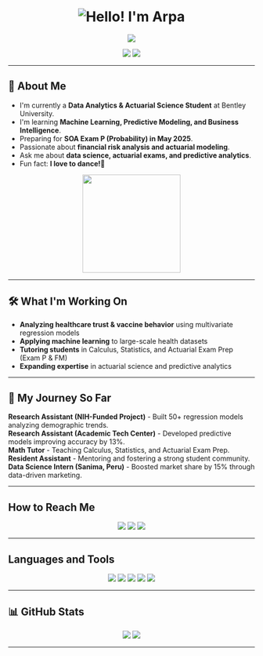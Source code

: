 <h1 align="center">
  <img src="https://media-hosting.imagekit.io//f7db7103ae134dcd/arpa.png?Expires=1836239734&Key-Pair-Id=K2ZIVPTIP2VGHC&Signature=0X0BYQETCQVaKlsFs3i8xE8DkbARUwkv~fC0T4yTGuibEpTfwCLEbXZDcgGECNGDpLDCy9KAU5snUsubjrwYULrzjhj8qoaXkudZy8zxOrFwAmaVkNNkaFDJtYKoNzcgzXGXDxMXPdtmooeJ0U7P18stL93t4~huHSOJoihVfslaYOn7EQ6HzLPL61TzPwfQCD5a4ssnJtU0ODYrxJyKUOBy9CpOjHCPcEqz5CLeoE5clX6NzaaHJCdtqcofYjUSePbikdpm5E966-2~Jy8xqTPkUfXphxfSUeD9KazG6yGg-Bwoh9i5UzQaDgWiuGYx0q4FXaxXxTF0CrlU-c8oTw__" alt="Hello! I'm Arpa">
</h1>

<p align="center">
  <img src="https://img.shields.io/badge/Profile%20Visits-61%2C645-blue?style=flat-square">
</p>


<p align="center">
  <a href="https://www.linkedin.com/in/arpa-banik/"><img src="https://img.shields.io/badge/LinkedIn-Arpa%20Banik-blue?style=flat-square&logo=linkedin"></a>
  <a href="https://github.com/abanik000"><img src="https://img.shields.io/github/followers/abanik000?style=social"></a>
</p>

---

## 🚀 About Me

- I'm currently a **Data Analytics & Actuarial Science Student** at Bentley University.
- I'm learning **Machine Learning, Predictive Modeling, and Business Intelligence**.
- Preparing for **SOA Exam P (Probability) in May 2025**.
- Passionate about **financial risk analysis and actuarial modeling**.
- Ask me about **data science, actuarial exams, and predictive analytics**.
- Fun fact: **I love to dance!💃**

<p align="center">
  <img src="https://media1.giphy.com/media/v1.Y2lkPTc5MGI3NjExajUxc3F1Z2Zobnl6MmhxbHEwdnJlMmJybTc3MDY1ejZwdTJ0ZDRvMyZlcD12MV9pbnRlcm5hbF9naWZfYnlfaWQmY3Q9Zw/SvckSy7fFviqrq8ClF/giphy.gif" width="200" />
</p>

---
## 🛠️ What I'm Working On

- **Analyzing healthcare trust & vaccine behavior** using multivariate regression models
- **Applying machine learning** to large-scale health datasets
- **Tutoring students** in Calculus, Statistics, and Actuarial Exam Prep (Exam P & FM)
- **Expanding expertise** in actuarial science and predictive analytics

---

## 🌟 My Journey So Far

 **Research Assistant (NIH-Funded Project)** - Built 50+ regression models analyzing demographic trends.<br>
 **Research Assistant (Academic Tech Center)** - Developed predictive models improving accuracy by 13%.<br>
 **Math Tutor** - Teaching Calculus, Statistics, and Actuarial Exam Prep.<br>
 **Resident Assistant** - Mentoring and fostering a strong student community.<br>
 **Data Science Intern (Sanima, Peru)** - Boosted market share by 15% through data-driven marketing.<br>

---

## How to Reach Me

<p align="center">
  <a href="https://www.linkedin.com/in/arpa-banik/"><img src="https://img.shields.io/badge/LinkedIn-Connect-blue?style=flat-square&logo=linkedin"></a>
  <a href="mailto:abanik2408@gmail.com"><img src="https://img.shields.io/badge/Email-Contact%20Me-red?style=flat-square&logo=gmail"></a>
  <a href="https://github.com/abanik000"><img src="https://img.shields.io/github/followers/abanik000?style=social"></a>
</p>

---

## Languages and Tools

<p align="center">
  <img src="https://img.shields.io/badge/Python-3776AB?style=for-the-badge&logo=python&logoColor=white">
  <img src="https://img.shields.io/badge/R-276DC3?style=for-the-badge&logo=r&logoColor=white">
  <img src="https://img.shields.io/badge/SQL-4479A1?style=for-the-badge&logo=postgresql&logoColor=white">
  <img src="https://img.shields.io/badge/Tableau-E97627?style=for-the-badge&logo=tableau&logoColor=white">
  <img src="https://img.shields.io/badge/PowerBI-F2C811?style=for-the-badge&logo=powerbi&logoColor=white">
</p>

---

## 📊 GitHub Stats

<p align="center">
  <img src="https://github-readme-stats.vercel.app/api?username=abanik000&show_icons=true&theme=radical" />
  <img src="https://github-readme-streak-stats.herokuapp.com/?user=abanik000&theme=radical" />
</p>

---
